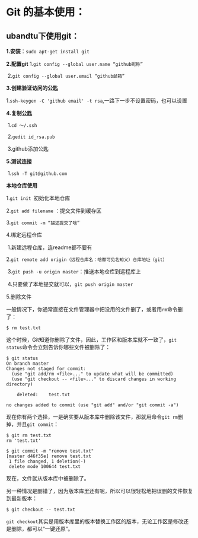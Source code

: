 # Git 的基本使用：

##  ubandtu下使用git：

**1.安装**：`sudo apt-get install git`

**2.配置git**
	1.`git config --global user.name “github昵称”`

​	2.`git config --global user.email “github邮箱”`

**3.创建验证访问的公匙**

​	1.`ssh-keygen -C 'github email' -t rsa`,一路下一步不设置密码，也可以设置

**4.复制公匙**

​	1.`cd ～/.ssh`

​	2.`gedit id_rsa.pub`

​	3.github添加公匙

**5.测试连接**

​	1.`ssh -T git@github.com`



**本地仓库使用**



1.`git init `初始化本地仓库

2.`git add filename` ：提交文件到缓存区

3.`git commit -m “描述提交了啥”`

4.绑定远程仓库

​	1.新建远程仓库，连readme都不要有

​	2.`git remote add origin（远程仓库名：啥都可见名知义）仓库地址（git）`

​	3.`git push -u origin master`：推送本地仓库到远程库上

​	4.只要做了本地提交就可以，`git push origin master`

5.删除文件

​	一般情况下，你通常直接在文件管理器中把没用的文件删了，或者用`rm`命令删了：

```
$ rm test.txt
```

这个时候，Git知道你删除了文件，因此，工作区和版本库就不一致了，`git status`命令会立刻告诉你哪些文件被删除了：

```
$ git status
On branch master
Changes not staged for commit:
  (use "git add/rm <file>..." to update what will be committed)
  (use "git checkout -- <file>..." to discard changes in working directory)

	deleted:    test.txt

no changes added to commit (use "git add" and/or "git commit -a")
```

现在你有两个选择，一是确实要从版本库中删除该文件，那就用命令`git rm`删掉，并且`git commit`：

```
$ git rm test.txt
rm 'test.txt'

$ git commit -m "remove test.txt"
[master d46f35e] remove test.txt
 1 file changed, 1 deletion(-)
 delete mode 100644 test.txt
```

现在，文件就从版本库中被删除了。



另一种情况是删错了，因为版本库里还有呢，所以可以很轻松地把误删的文件恢复到最新版本：

```
$ git checkout -- test.txt
```

`git checkout`其实是用版本库里的版本替换工作区的版本，无论工作区是修改还是删除，都可以“一键还原”。